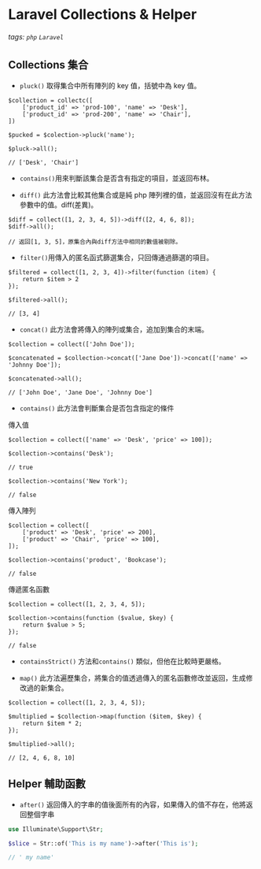 # Laravel Collections & Helper

###### tags: `php` `Laravel`

## Collections 集合

- `pluck()` 取得集合中所有陣列的 key 值，括號中為 key 值。

```php=
$collection = collectc([
    ['product_id' => 'prod-100', 'name' => 'Desk'],
    ['product_id' => 'prod-200', 'name' => 'Chair'],
])

$pucked = $colection->pluck('name');

$pluck->all();

// ['Desk', 'Chair']
```

- `contains()`用來判斷該集合是否含有指定的項目，並返回布林。

- `diff()` 此方法會比較其他集合或是純 php 陣列裡的值，並返回沒有在此方法參數中的值。diff(差異)。

```php=
$diff = collect([1, 2, 3, 4, 5])->diff([2, 4, 6, 8]);
$diff->all();

// 返回[1, 3, 5]，原集合內與diff方法中相同的數值被剔除。
```

- `filter()`用傳入的匿名函式篩選集合，只回傳通過篩選的項目。

```php=
$filtered = collect([1, 2, 3, 4])->filter(function (item) {
    return $item > 2
});

$filtered->all();

// [3, 4]
```

- `concat()` 此方法會將傳入的陣列或集合，追加到集合的末端。

```php=
$collection = collect(['John Doe']);

$concatenated = $collection->concat(['Jane Doe'])->concat(['name' => 'Johnny Doe']);

$concatenated->all();

// ['John Doe', 'Jane Doe', 'Johnny Doe']
```

- `contains()` 此方法會判斷集合是否包含指定的條件

傳入值

```php=
$collection = collect(['name' => 'Desk', 'price' => 100]);

$collection->contains('Desk');

// true

$collection->contains('New York');

// false
```

傳入陣列

```php=
$collection = collect([
    ['product' => 'Desk', 'price' => 200],
    ['product' => 'Chair', 'price' => 100],
]);

$collection->contains('product', 'Bookcase');

// false
```

傳遞匿名函數

```php=
$collection = collect([1, 2, 3, 4, 5]);

$collection->contains(function ($value, $key) {
    return $value > 5;
});

// false
```

- `containsStrict()` 方法和`contains()` 類似，但他在比較時更嚴格。

- `map()` 此方法遍歷集合，將集合的值透過傳入的匿名函數修改並返回，生成修改過的新集合。

```php=
$collection = collect([1, 2, 3, 4, 5]);

$multiplied = $collection->map(function ($item, $key) {
    return $item * 2;
});

$multiplied->all();

// [2, 4, 6, 8, 10]
```

## Helper 輔助函數

- `after()` 返回傳入的字串的值後面所有的內容，如果傳入的值不存在，他將返回整個字串

```php
use Illuminate\Support\Str;

$slice = Str::of('This is my name')->after('This is');

// ' my name'
```
